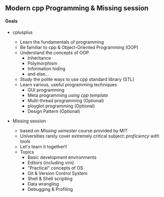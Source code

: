 ## Modern cpp Programming & Missing session

#### Goals

- cplusplus
  - Learn the fundamentals of programming
  - Be familiar to cpp & Object-Oriented Programming (OOP)
  - Understand the concepts of OOP
    - Inheritance
    - Polymorphism
    - Information hiding
    - and else...
  - Study the polite ways to use cpp standard library (STL)
  - Learn various, useful programming techniques
    - GUI programming
    - Meta programming *using cpp template*
    - Multi-thread programming (Optional)
    - ployglot programming (Optional)
    - Design Pattern (Optional)

- Missing session
  - based on *Missing semester* course provided by MIT
  - Universities rarely cover extremely critical subject: *proficiency with tools*
  - Let's learn it together!!
  - Topics
    - Basic development environments
    - Editors (including vim)
    - "Practical" concepts of OS
    - Git & Version Control System
    - Shell & Shell scripting
    - Data wrangling
    - Debugging & Profiling


